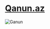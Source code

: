 # [Qanun.az](https://sabuhi0.github.io/Qanun.az/)
![Ganun](https://user-images.githubusercontent.com/62444892/151712902-015d600b-b3fb-4a13-bfb8-fdf728bb15ba.png)
